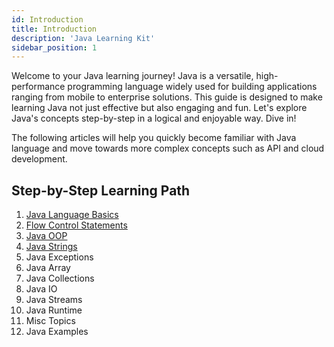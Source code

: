 ```yaml
---
id: Introduction
title: Introduction
description: 'Java Learning Kit'
sidebar_position: 1
---
```


Welcome to your Java learning journey! Java is a versatile, high-performance programming language widely used for building applications ranging from mobile to enterprise solutions. This guide is designed to make learning Java not just effective but also engaging and fun. Let's explore Java's concepts step-by-step in a logical and enjoyable way. Dive in!

The following articles will help you quickly become familiar with Java language and move towards more complex concepts such as API and cloud development.

## Step-by-Step Learning Path

1. [Java Language Basics](./Java%20Language%20Basics/java-language-introduction.md)
2. [Flow Control Statements](./Flow%20Control%20Statements/if-else.md)
3. [Java OOP](./Java%20OOP/introduction.md)
4. [Java Strings](./Java%20Strings/introduction.md)
5. Java Exceptions
6. Java Array
7. Java Collections
8. Java IO
9. Java Streams
10. Java Runtime
11. Misc Topics
12. Java Examples
